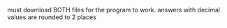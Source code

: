 must download BOTH files for the program to work. answers with decimal values are rounded to 2 places
